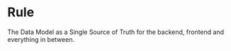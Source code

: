 # Rule
The Data Model as a Single Source of Truth for the backend, frontend and everything in between.
